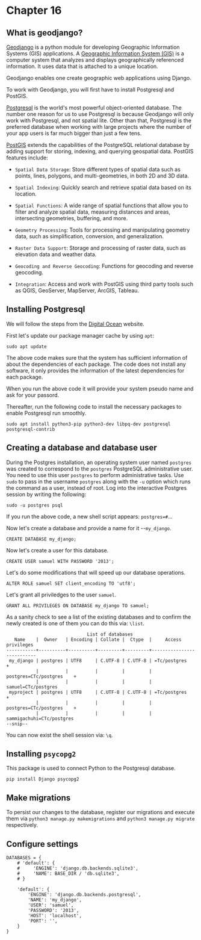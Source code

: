 # Chapter 16

## What is geodjango?

[Geodjango](https://www.lifeingis.com/geodjango-tutorial-series/?mode=grid) is a python module for developing Geographic Information Systems (GIS) applications. A [Geographic Information System (GIS)](https://www.usgs.gov/faqs/what-a-geographic-information-system-gis) is a computer system that analyzes and displays geographically referenced information. It uses data that is attached to a unique location.

Geodjango enables one create geographic web applications using Django. 

To work with Geodjango, you will first have to install Postgresql and PostGIS.

[Postgresql](https://www.enterprisedb.com/postgres-tutorials/why-django-so-impressive-developing-postgresql-and-python?lang=en) is the world's most powerful object-oriented database. The number one reason for us to use Postgresql is because Geodjango will only work with Postgresql, and not spatial lite. Other than that, Postgresql is the preferred database when working with large projects where the number of your app users is far much bigger than just a few tens. 


[PostGIS](https://postgis.net/) extends the capabilities of the PostgreSQL relational database by adding support for storing, indexing, and querying geospatial data. PostGIS features include:

* `Spatial Data Storage`: Store different types of spatial data such as points, lines, polygons, and multi-geometries, in both 2D and 3D data.

* `Spatial Indexing`: Quickly search and retrieve spatial data based on its location.

* `Spatial Functions`: A wide range of spatial functions that allow you to filter and analyze spatial data, measuring distances and areas, intersecting geometries, buffering, and more.

* `Geometry Processing`: Tools for processing and manipulating geometry data, such as simplification, conversion, and generalization.

* `Raster Data Support`: Storage and processing of raster data, such as elevation data and weather data.

* `Geocoding and Reverse Geocoding`: Functions for geocoding and reverse geocoding.

* `Integration`: Access and work with PostGIS using third party tools such as QGIS, GeoServer, MapServer, ArcGIS, Tableau.

## Installing Postgresql 

We will follow the steps from the [Digital Ocean](https://www.digitalocean.com/community/tutorials/how-to-use-postgresql-with-your-django-application-on-ubuntu-22-04) website. 

First let's update our package manager cache by using `apt`:

```
sudo apt update
```

The above code makes sure that the system has sufficient information of about the dependencies of each package. The code does not install any software, it only provides the information of the latest dependencies for each package.

When you run the above code it will provide your system pseudo name and ask for your passord. 

Thereafter, run the following code to install the necessary packages to enable Postgresql run smoothly.

```
sudo apt install python3-pip python3-dev libpq-dev postgresql postgresql-contrib
```

## Creating a database and database user 

During the Postgres installation, an operating system user named `postgres` was created to correspond to the `postgres` PostgreSQL administrative user. You need to use this user `postgres` to perform administrative tasks. Use `sudo` to pass in the username `postgres` along with the `-u` option which runs the command as a user, instead of root. Log into the interactive Postgres session by writing the following:

```
sudo -u postgres psql
```

If you run the above code, a new shell script appears: `postgres=#`...

Now let's create a database and provide a name for it --`my_django`. 

`CREATE DATABASE my_django;`

Now let's create a user for this database. 

```
CREATE USER samuel WITH PASSWORD '2013';
```

Let's do some modifications that will speed up our database operations.

```
ALTER ROLE samuel SET client_encoding TO 'utf8';
```

Let's grant all priviledges to the user `samuel`.

```
GRANT ALL PRIVILEGES ON DATABASE my_django TO samuel;
```

As a sanity check to see a list of the existing databases and to confirm the newly created is one of them you can do this via: `\list`.

```
                              List of databases
   Name    |  Owner   | Encoding | Collate |  Ctype  |     Access privileges     
-----------+----------+----------+---------+---------+---------------------------
 my_django | postgres | UTF8     | C.UTF-8 | C.UTF-8 | =Tc/postgres             +
           |          |          |         |         | postgres=CTc/postgres    +
           |          |          |         |         | samuel=CTc/postgres
 myproject | postgres | UTF8     | C.UTF-8 | C.UTF-8 | =Tc/postgres             +
           |          |          |         |         | postgres=CTc/postgres    +
           |          |          |         |         | sammigachuhi=CTc/postgres
--snip--
```

You can now exist the shell session via: `\q`.


## Installing `psycopg2`

This package is used to connect Python to the Postgresql database.

```
pip install Django psycopg2
```

## Make migrations

To persist our changes to the database, register our migrations and execute them via `python3 manage.py makemigrations` and `python3 manage.py migrate` respectively.

## Configure settings 


```
DATABASES = {
    # 'default': {
    #     'ENGINE': 'django.db.backends.sqlite3',
    #     'NAME': BASE_DIR / 'db.sqlite3',
    # }

    'default': {
        'ENGINE': 'django.db.backends.postgresql',
        'NAME': 'my_django',
        'USER': 'samuel',
        'PASSWORD': '2013',
        'HOST': 'localhost',
        'PORT': '',
    }
}
```


